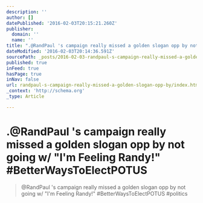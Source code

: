 ```yaml
---
description: ''
author: []
datePublished: '2016-02-03T20:15:21.260Z'
publisher:
  domain: ''
  name: ''
title: ".@RandPaul 's campaign really missed a golden slogan opp by not going w/ \"I'm Feeling Randy!\" #BetterWaysToElectPOTUS"
dateModified: '2016-02-03T20:14:36.591Z'
sourcePath: _posts/2016-02-03-randpaul-s-campaign-really-missed-a-golden-slogan-opp-by.md
published: true
inFeed: true
hasPage: true
inNav: false
url: randpaul-s-campaign-really-missed-a-golden-slogan-opp-by/index.html
_context: 'http://schema.org'
_type: Article

---
```

# .@RandPaul 's campaign really missed a golden slogan opp by not going w/ "I'm Feeling Randy!" \#BetterWaysToElectPOTUS

> &commat;RandPaul 's campaign really missed a golden slogan opp by not going w&sol; "I'm Feeling Randy&excl;" &num;BetterWaysToElectPOTUS &num;politics